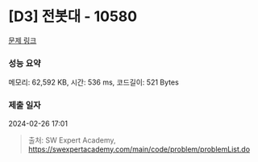 # [D3] 전봇대 - 10580 

[문제 링크](https://swexpertacademy.com/main/code/problem/problemDetail.do?contestProbId=AXO8QBw6Qu4DFAXS) 

### 성능 요약

메모리: 62,592 KB, 시간: 536 ms, 코드길이: 521 Bytes

### 제출 일자

2024-02-26 17:01



> 출처: SW Expert Academy, https://swexpertacademy.com/main/code/problem/problemList.do